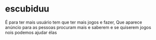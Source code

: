 # escubiduu
É para ter mais usuário tem que ter mais jogos e fazer, Que aparece anúncio para as pessoas procuram mais e saberem e se quiserem jogos nois podemos ajudar élas 

